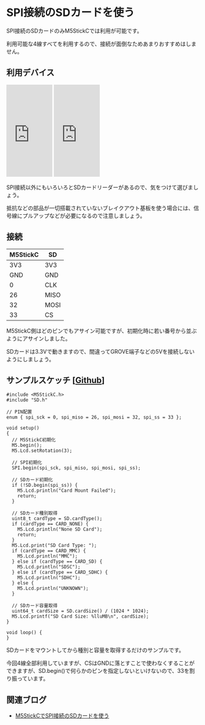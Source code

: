 # SPI接続のSDカードを使う

SPI接続のSDカードのみM5StickCでは利用が可能です。

利用可能な4線すべてを利用するので、接続が面倒なためあまりおすすめはしません。

## 利用デバイス

<iframe style="width:120px;height:240px;" marginwidth="0" marginheight="0" scrolling="no" frameborder="0" src="https://rcm-fe.amazon-adsystem.com/e/cm?ref=qf_sp_asin_til&amp;t=langship-22&amp;m=amazon&amp;o=9&amp;p=8&amp;l=as1&amp;IS2=1&amp;detail=1&amp;asins=B010GXAFFU&amp;linkId=203e2b9e020a56cb545079d3e91fed21&amp;bc1=000000&amp;lt1=_blank&amp;fc1=333333&amp;lc1=0066c0&amp;bg1=ffffff&amp;f=ifr"></iframe>
<iframe style="width:120px;height:240px;" marginwidth="0" marginheight="0" scrolling="no" frameborder="0" src="https://rcm-fe.amazon-adsystem.com/e/cm?ref=tf_til&amp;t=langship-22&amp;m=amazon&amp;o=9&amp;p=8&amp;l=as1&amp;IS2=1&amp;detail=1&amp;asins=B07MB9TS13&amp;linkId=6806ca8d71c96648daf265488b96fb07&amp;bc1=000000&amp;lt1=_blank&amp;fc1=333333&amp;lc1=0066c0&amp;bg1=ffffff&amp;f=ifr"></iframe>

SPI接続以外にもいろいろとSDカードリーダーがあるので、気をつけて選びましょう。

抵抗などの部品が一切搭載されていないブレイクアウト基板を使う場合には、信号線にプルアップなどが必要になるので注意しましょう。

## 接続
| M5StickC | SD   |
|----------|------|
| 3V3      | 3V3  |
| GND      | GND  |
| 0        | CLK  |
| 26       | MISO |
| 32       | MOSI |
| 33       | CS   |

M5StickC側はどのピンでもアサイン可能ですが、初期化時に若い番号から並ぶようにアサインしました。

SDカードは3.3Vで動きますので、間違ってGROVE端子などの5Vを接続しないようにしましょう。

## サンプルスケッチ [[Github](https://github.com/tanakamasayuki/M5StickC-examples/blob/master/SPI_SD/SPI_SD.ino)]
```
#include <M5StickC.h>
#include "SD.h"

// PIN配置
enum { spi_sck = 0, spi_miso = 26, spi_mosi = 32, spi_ss = 33 };

void setup()
{
  // M5StickC初期化
  M5.begin();
  M5.Lcd.setRotation(3);

  // SPI初期化
  SPI.begin(spi_sck, spi_miso, spi_mosi, spi_ss);

  // SDカード初期化
  if (!SD.begin(spi_ss)) {
    M5.Lcd.println("Card Mount Failed");
    return;
  }

  // SDカード種別取得
  uint8_t cardType = SD.cardType();
  if (cardType == CARD_NONE) {
    M5.Lcd.println("None SD Card");
    return;
  }
  M5.Lcd.print("SD Card Type: ");
  if (cardType == CARD_MMC) {
    M5.Lcd.println("MMC");
  } else if (cardType == CARD_SD) {
    M5.Lcd.println("SDSC");
  } else if (cardType == CARD_SDHC) {
    M5.Lcd.println("SDHC");
  } else {
    M5.Lcd.println("UNKNOWN");
  }

  // SDカード容量取得
  uint64_t cardSize = SD.cardSize() / (1024 * 1024);
  M5.Lcd.printf("SD Card Size: %lluMB\n", cardSize);
}

void loop() {
}
```

SDカードをマウントしてから種別と容量を取得するだけのサンプルです。

今回4線全部利用していますが、CSはGNDに落とすことで使わなくすることができますが、SD.begin()で何らかのピンを指定しないといけないので、33を割り振っています。

## 関連ブログ
- [M5StickCでSPI接続のSDカードを使う](https://lang-ship.com/blog/?p=721)

